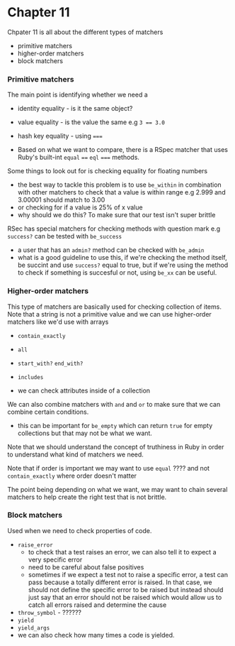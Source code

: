 # Chapter 11

Chpater 11 is all about the different types of matchers
- primitive matchers
- higher-order matchers
- block matchers 

### Primitive matchers

The main point is identifying whether we need a
- identity equality - is it the same object? 
- value equality - is the value the same e.g `3 == 3.0`
- hash key equality - using `===` 

- Based on what we want to compare, there is a RSpec matcher that uses Ruby's built-int `equal` `==` `eql` `===` methods. 

Some things to look out for is checking equality for floating numbers
- the best way to tackle this problem is to use `be_within` in combination with other matchers to check that a value is within range e.g 2.999 and 3.00001 should match to 3.00
- or checking for if a value is 25% of x value
- why should we do this? To make sure that our test isn't super brittle

RSec has special matchers for checking methods with question mark e.g `success?` can be tested with `be_success` 
- a user that has an `admin?` method can be checked with `be_admin`
- what is a good guideline to use this, if we're checking the method itself, be succint and use `success?` equal to true, but if we're using the method to check if something is succesful or not, using `be_xx` can be useful. 

### Higher-order matchers
This type of matchers are basically used for checking collection of items. Note that a string is not a primitive value and we can use higher-order matchers like we'd use with arrays

- `contain_exactly`
- `all`
- `start_with?` `end_with?`
- `includes` 

- we can check attributes inside of a collection

We can also combine matchers with `and` and `or` to make sure that we can combine certain conditions. 
- this can be important for `be_empty` which can return `true` for empty collections but that may not be what we want.

Note that we should understand the concept of truthiness in Ruby in order to understand what kind of matchers we need. 

Note that if order is important we may want to use `equal` ???? and not `contain_exactly` where order doesn't matter

The point being depending on what we want, we may want to chain several matchers to help create the right test that is not brittle.

### Block matchers
Used when we need to check properties of code.

- `raise_error`
  - to check that a test raises an error, we can also tell it to expect a very specific error
  - need to be careful about false positives 
  - sometimes if we expect a test not to raise a specific error, a test can pass because a totally different error is raised. In that case, we should not define the specific error to be raised but instead should just say that an error should not be raised which would allow us to catch all errors raised and determine the cause
- `throw_symbol` - ??????
- `yield`
- `yield_args`
- we can also check how many times a code is yielded. 



